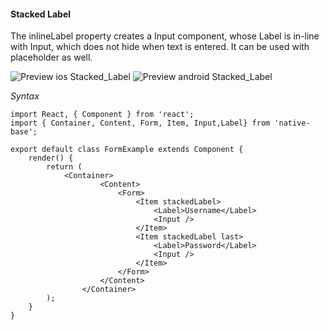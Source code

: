 #### Stacked Label

The inlineLabel property creates a Input component, whose Label is in-line with Input, which does not hide when text is entered. It can be used with placeholder as well.

![Preview ios Stacked_Label](https://github.com/GeekyAnts/NativeBase-KitchenSink/raw/master/screenshots/ios/stackedInput.png)
![Preview android Stacked_Label](https://github.com/GeekyAnts/NativeBase-KitchenSink/raw/master/screenshots/android/stackedInput.png)

*Syntax*

<pre class="line-numbers"><code class="language-jsx">import React, { Component } from 'react';
import { Container, Content, Form, Item, Input,Label} from 'native-base';
​
export default class FormExample extends Component {
    render() {
        return (
            &lt;Container>
                    &lt;Content>
                        &lt;Form>
                            &lt;Item stackedLabel>
                                &lt;Label>Username&lt;/Label>
                                &lt;Input />
                            &lt;/Item>
                            &lt;Item stackedLabel last>
                                &lt;Label>Password&lt;/Label>
                                &lt;Input />
                            &lt;/Item>
                        &lt;/Form>
                    &lt;/Content>
                &lt;/Container>
        );
    }
}</code></pre><br />
